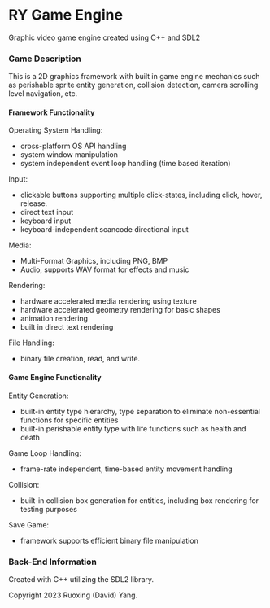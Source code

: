 # RY Game Engine
Graphic video game engine created using C++ and SDL2

### Game Description

This is a 2D graphics framework with built in game engine 
mechanics such as perishable sprite entity generation, 
collision detection, camera scrolling level navigation, etc.

#### Framework Functionality

Operating System Handling:
- cross-platform OS API handling
- system window manipulation
- system independent event loop handling (time based iteration)

Input:
- clickable buttons supporting multiple click-states, including
click, hover, release.
- direct text input
- keyboard input
- keyboard-independent scancode directional input

Media:
- Multi-Format Graphics, including PNG, BMP
- Audio, supports WAV format for effects and music 

Rendering:
- hardware accelerated media rendering using texture
- hardware accelerated geometry rendering for basic shapes
- animation rendering 
- built in direct text rendering

File Handling:
- binary file creation, read, and write. 

#### Game Engine Functionality

Entity Generation:
- built-in entity type hierarchy, type separation to eliminate 
non-essential functions for specific entities
- built-in perishable entity type with life functions such as 
health and death

Game Loop Handling:
- frame-rate independent, time-based entity movement handling

Collision:
- built-in collision box generation for entities, including 
box rendering for testing purposes

Save Game:
- framework supports efficient binary file manipulation

### Back-End Information

Created with C++ utilizing the SDL2 library.

Copyright 2023 Ruoxing (David) Yang.
